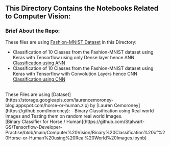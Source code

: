 ## This Directory Contains the Notebooks Related to Computer Vision:

### Brief About the Repo:
These files are using [Fashion-MNIST Dataset](https://github.com/zalandoresearch/fashion-mnist) in this Directory:
* Classification of 10 Classes from the Fashion-MNIST dataset using Keras with Tensorflow using only Dense layer hence ANN</br>
[Classification using ANN](https://github.com/Stalwart-GS/Tensorflow-Developer-Practise/blob/main/Computer%20Vision/Classifying%20Fashion-MNIST%20using%20ANN.ipynb)</br>
* Classification of 10 Classes from the Fashion-MNIST dataset using Keras with Tensorflow with Convolution Layers hence CNN</br>
[Classification using CNN](https://github.com/Stalwart-GS/Tensorflow-Developer-Practise/blob/main/Computer%20Vision/Classifying%20Fashion-MNIST%20using%20CNN.ipynb)
</br>
These Files are using [Dataset](https://storage.googleapis.com/laurencemoroney-blog.appspot.com/horse-or-human.zip) by [Lauren Cemoroney](https://github.com/lmoroney):
- Binary Classification using Real world Images and Testing them on random real world Images.</br>
[Binary Classifier for Horse / Human](https://github.com/Stalwart-GS/Tensorflow-Developer-Practise/blob/main/Computer%20Vision/Binary%20Classification%20of%20Horse-or-Human%20using%20Real%20World%20Images.ipynb)
